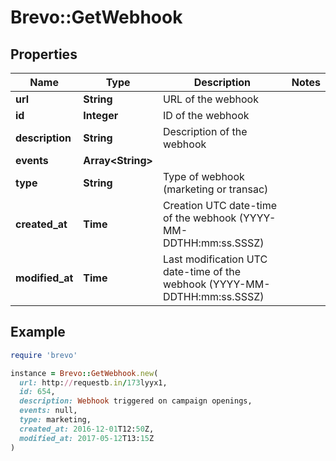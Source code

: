 # Brevo::GetWebhook

## Properties

| Name | Type | Description | Notes |
| ---- | ---- | ----------- | ----- |
| **url** | **String** | URL of the webhook |  |
| **id** | **Integer** | ID of the webhook |  |
| **description** | **String** | Description of the webhook |  |
| **events** | **Array&lt;String&gt;** |  |  |
| **type** | **String** | Type of webhook (marketing or transac) |  |
| **created_at** | **Time** | Creation UTC date-time of the webhook (YYYY-MM-DDTHH:mm:ss.SSSZ) |  |
| **modified_at** | **Time** | Last modification UTC date-time of the webhook (YYYY-MM-DDTHH:mm:ss.SSSZ) |  |

## Example

```ruby
require 'brevo'

instance = Brevo::GetWebhook.new(
  url: http://requestb.in/173lyyx1,
  id: 654,
  description: Webhook triggered on campaign openings,
  events: null,
  type: marketing,
  created_at: 2016-12-01T12:50Z,
  modified_at: 2017-05-12T13:15Z
)
```

